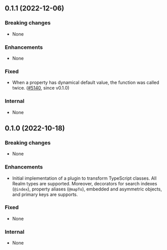 ## 0.1.1 (2022-12-06)

### Breaking changes
* None

### Enhancements
* None

### Fixed
* When a property has dynamical default value, the function was called twice. ([#5140](https://github.com/realm/realm-js/issues/5140), since v0.1.0)

### Internal
* None

## 0.1.0 (2022-10-18)

### Breaking changes
* None

### Enhancements
* Initial implementation of a plugin to transform TypeScript classes. All Realm types are supported. Moreover, decorators for search indexes (`@index`), property aliases (`@mapTo`), embedded and asymmetric objects, and primary keys are supports.

### Fixed
* None

### Internal
* None
